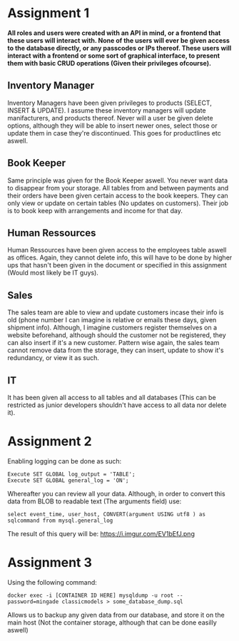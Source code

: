 # Assignment 1

**All roles and users were created with an API in mind, or a frontend that these users will interact with. None of the users will ever be given access to the database directly, or any passcodes or IPs thereof. These users will interact with a frontend or some sort of graphical interface, to present them with basic CRUD operations (Given their privileges ofcourse).**

## Inventory Manager
Inventory Managers have been given privileges to products (SELECT, INSERT & UPDATE). I assume these inventory managers will update manifacturers, and products thereof. Never will a user be given delete options, although they will be able to insert newer ones, select those or update them in case they're discontinued. This goes for productlines etc aswell.

## Book Keeper
Same principle was given for the Book Keeper aswell. You never want data to disappear from your storage. All tables from and between payments and their orders have been given certain access to the book keepers. They can only view or update on certain tables (No updates on customers). Their job is to book keep with arrangements and income for that day.

## Human Ressources
Human Ressources have been given access to the employees table aswell as offices. Again, they cannot delete info, this will have to be done by higher ups that hasn't been given in the document or specified in this assignment (Would most likely be IT guys). 

## Sales
The sales team are able to view and update customers incase their info is old (phone number I can imagine is relative or emails these days, given shipment info). Although, I imagine customers register themselves on a website beforehand, although should the customer not be registered, they can also insert if it's a new customer. Pattern wise again, the sales team cannot remove data from the storage, they can insert, update to show it's redundancy, or view it as such. 

## IT
It has been given all access to all tables and all databases (This can be restricted as junior developers shouldn't have access to all data nor delete it).



# Assignment 2
Enabling logging can be done as such:

```
Execute SET GLOBAL log_output = 'TABLE';
Execute SET GLOBAL general_log = 'ON';
```

Whereafter you can review all your data. Although, in order to convert this data from BLOB to readable text (The arguments field) use: 

```
select event_time, user_host, CONVERT(argument USING utf8 ) as sqlcommand from mysql.general_log
```

The result of this query will be:
https://i.imgur.com/EV1bEfJ.png

# Assignment 3
Using the following command:
```
docker exec -i [CONTAINER ID HERE] mysqldump -u root --password=mingade classicmodels > some_database_dump.sql
```
Allows us to backup any given data from our database, and store it on the main host (Not the container storage, although that can be done easilly aswell)


